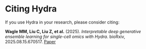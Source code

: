 # Citing Hydra

If you use Hydra in your research, please consider citing:

**Wagle MM, Liu C, Liu Z, et al.** (2025). *Interpretable deep generative ensemble learning for single-cell omics with Hydra*. bioRxiv, 2025.08.15.670517. [Paper](https://doi.org/10.1101/2025.08.15.670517)
